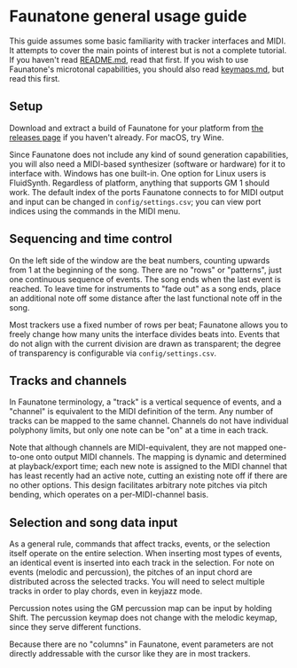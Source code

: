# Faunatone general usage guide

This guide assumes some basic familiarity with tracker interfaces and MIDI. It
attempts to cover the main points of interest but is not a complete tutorial.
If you haven't read
[README.md](https://github.com/jangler/faunatone/blob/master/README.md), read
that first. If you wish to use Faunatone's microtonal capabilities, you should
also read 
[keymaps.md](https://github.com/jangler/faunatone/blob/master/docs/keymaps.md),
but read this first.

## Setup

Download and extract a build of Faunatone for your platform from
[the releases page](https://github.com/jangler/faunatone/releases) if you
haven't already. For macOS, try Wine.

Since Faunatone does not include any kind of sound generation capabilities, you
will also need a MIDI-based synthesizer (software or hardware) for it to
interface with. Windows has one built-in. One option for Linux users is
FluidSynth. Regardless of platform, anything that supports GM 1 should work.
The default index of the ports Faunatone connects to for MIDI output and input
can be changed in `config/settings.csv`; you can view port indices using the
commands in the MIDI menu.

## Sequencing and time control

On the left side of the window are the beat numbers, counting upwards from 1 at
the beginning of the song. There are no "rows" or "patterns", just one
continuous sequence of events. The song ends when the last event is reached. To
leave time for instruments to "fade out" as a song ends, place an additional
note off some distance after the last functional note off in the song.

Most trackers use a fixed number of rows per beat; Faunatone allows you to
freely change how many units the interface divides beats into. Events that do
not align with the current division are drawn as transparent; the degree of
transparency is configurable via `config/settings.csv`.

## Tracks and channels

In Faunatone terminology, a "track" is a vertical sequence of events, and a
"channel" is equivalent to the MIDI definition of the term. Any number of
tracks can be mapped to the same channel. Channels do not have individual
polyphony limits, but only one note can be "on" at a time in each track.

Note that although channels are MIDI-equivalent, they are not mapped one-to-one
onto output MIDI channels. The mapping is dynamic and determined at
playback/export time; each new note is assigned to the MIDI channel that has
least recently had an active note, cutting an existing note off if there are no
other options. This design facilitates arbitrary note pitches via pitch
bending, which operates on a per-MIDI-channel basis.

## Selection and song data input

As a general rule, commands that affect tracks, events, or the selection itself
operate on the entire selection. When inserting most types of events, an
identical event is inserted into each track in the selection. For note on
events (melodic and percussion), the pitches of an input chord are distributed
across the selected tracks. You will need to select multiple tracks in order to
play chords, even in keyjazz mode.

Percussion notes using the GM percussion map can be input by holding Shift. The
percussion keymap does not change with the melodic keymap, since they serve
different functions.

Because there are no "columns" in Faunatone, event parameters are not directly
addressable with the cursor like they are in most trackers.
